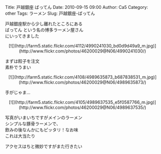 Title: 戸越銀座 ばってん
Date: 2010-09-15 09:00
Author: Ca5
Category: other
Tags: ラーメン
Slug: 戸越銀座-ばってん

戸越銀座駅から少し離れたところにある  
ばってん という名の博多ラーメン屋さん  
にいってきました

<p>
<center>
[![](http://farm5.static.flickr.com/4112/4990241030_bd0d9d49a9_m.jpg)](http://www.flickr.com/photos/46200029@N06/4990241030/)

</center>
  
まずは餃子を注文  
素朴でうまい

</p>
<p>
<center>
[![](http://farm5.static.flickr.com/4108/4989635873_b687838531_m.jpg)](http://www.flickr.com/photos/46200029@N06/4989635873/)

</center>
  
手がじゃま…

</p>
<p>
<center>
[![](http://farm5.static.flickr.com/4105/4989637535_e5f0587766_m.jpg)](http://www.flickr.com/photos/46200029@N06/4989637535/)

</center>
  
写真がいまいちですがメインのラーメン  
シンプルな豚骨ラーメンで、  
飲みの後なんかにもピッタリ！なお味  
これは大当たり

</p>
アクセスはちと微妙ですがまた行きたい
